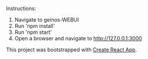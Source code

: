 Instructions:
1. Navigate to geinos-WEBUI
2. Run 'npm install'
3. Run 'npm start'
4. Open a browser and navigate to http://127.0.0.1:3000

This project was bootstrapped with [Create React App](https://github.com/facebookincubator/create-react-app).
